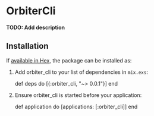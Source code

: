# OrbiterCli

**TODO: Add description**

## Installation

If [available in Hex](https://hex.pm/docs/publish), the package can be installed as:

  1. Add orbiter_cli to your list of dependencies in `mix.exs`:

        def deps do
          [{:orbiter_cli, "~> 0.0.1"}]
        end

  2. Ensure orbiter_cli is started before your application:

        def application do
          [applications: [:orbiter_cli]]
        end

